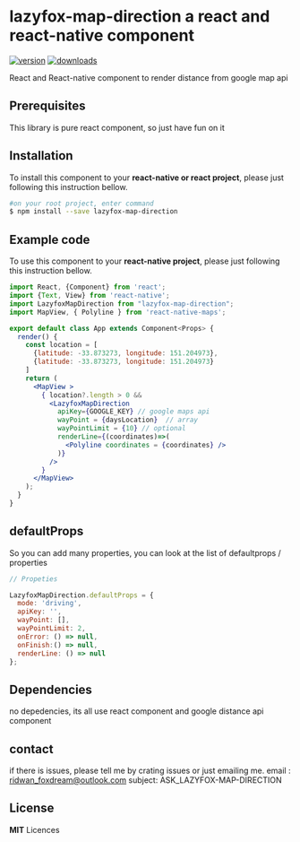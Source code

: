 # lazyfox-map-direction a react and react-native component

[![version](https://img.shields.io/npm/v/lazyfox-map-direction.svg)](https://www.npmjs.com/package/lazyfox-map-direction)
[![downloads](https://img.shields.io/npm/dy/lazyfox-map-direction.svg)](https://www.npmjs.com/package/lazyfox-map-direction)

React and React-native component to render distance from google map api

## Prerequisites

This library is pure react component, so just have fun on it

## Installation

To install this component to your **react-native or react project**, please just following this instruction bellow.
```bash
#on your root project, enter command
$ npm install --save lazyfox-map-direction

```

## Example code

To use this component to your **react-native project**, please just following this instruction bellow.
```jsx
import React, {Component} from 'react';
import {Text, View} from 'react-native';
import LazyfoxMapDirection from "lazyfox-map-direction";
import MapView, { Polyline } from 'react-native-maps';

export default class App extends Component<Props> {
  render() {
    const location = [
      {latitude: -33.873273, longitude: 151.204973},
      {latitude: -33.873273, longitude: 151.204973}
    ]
    return (
      <MapView >
        { location?.length > 0 &&
          <LazyfoxMapDirection 
            apiKey={GOOGLE_KEY} // google maps api 
            wayPoint = {daysLocation}  // array
            wayPointLimit = {10} // optional
            renderLine={(coordinates)=>(
              <Polyline coordinates = {coordinates} />
            )} 
          />
        }
      </MapView>
    );
  }
}

```


## defaultProps

So you can add many properties, you can look at the list of defaultprops / properties

```jsx
// Propeties 

LazyfoxMapDirection.defaultProps = {
  mode: 'driving',
  apiKey: '',
  wayPoint: [],
  wayPointLimit: 2,
  onError: () => null,
  onFinish:() => null,
  renderLine: () => null
};

```

## Dependencies

no depedencies, its all use react component and google distance api component

## contact
if there is issues, please tell me  by crating issues or just emailing me.
email : ridwan_foxdream@outlook.com
subject: ASK_LAZYFOX-MAP-DIRECTION

## License

**MIT** Licences

